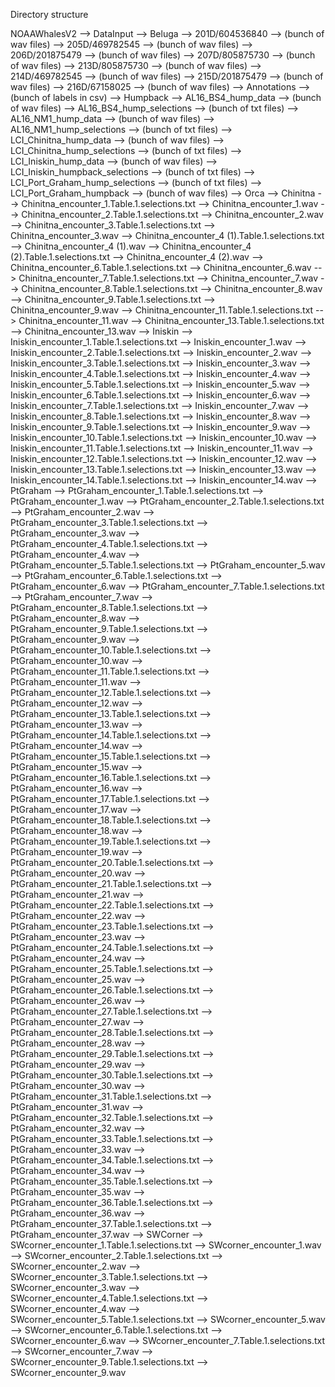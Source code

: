 Directory structure

NOAAWhalesV2
    --> DataInput
        --> Beluga
            --> 201D/604536840
                --> (bunch of wav files)
            --> 205D/469782545
                --> (bunch of wav files)
            --> 206D/201875479
                --> (bunch of wav files)
            --> 207D/805875730
                --> (bunch of wav files)
            --> 213D/805875730
                --> (bunch of wav files)
            --> 214D/469782545
                --> (bunch of wav files)
            --> 215D/201875479
                --> (bunch of wav files)
            --> 216D/67158025
                --> (bunch of wav files)
            --> Annotations
                --> (bunch of labels in csv)
        --> Humpback
            --> AL16_BS4_hump_data
                --> (bunch of wav files)
            --> AL16_BS4_hump_selections
                --> (bunch of txt files)
            --> AL16_NM1_hump_data
                --> (bunch of wav files)
            --> AL16_NM1_hump_selections
                --> (bunch of txt files)
            --> LCI_Chinitna_hump_data
                --> (bunch of wav files)
            --> LCI_Chinitna_hump_selections
                --> (bunch of txt files)
            --> LCI_Iniskin_hump_data
                --> (bunch of wav files)
            --> LCI_Iniskin_humpback_selections
                --> (bunch of txt files)
            --> LCI_Port_Graham_hump_selections
                --> (bunch of txt files)
            --> LCI_Port_Graham_humpback
                --> (bunch of wav files)
        --> Orca
            --> Chinitna
                --> Chinitna_encounter_1.Table.1.selections.txt
                --> Chinitna_encounter_1.wav
                --> Chinitna_encounter_2.Table.1.selections.txt
                --> Chinitna_encounter_2.wav
                --> Chinitna_encounter_3.Table.1.selections.txt
                --> Chinitna_encounter_3.wav
                --> Chinitna_encounter_4 (1).Table.1.selections.txt
                --> Chinitna_encounter_4 (1).wav
                --> Chinitna_encounter_4 (2).Table.1.selections.txt
                --> Chinitna_encounter_4 (2).wav
                --> Chinitna_encounter_6.Table.1.selections.txt
                --> Chinitna_encounter_6.wav
                --> Chinitna_encounter_7.Table.1.selections.txt
                --> Chinitna_encounter_7.wav
                --> Chinitna_encounter_8.Table.1.selections.txt
                --> Chinitna_encounter_8.wav
                --> Chinitna_encounter_9.Table.1.selections.txt
                --> Chinitna_encounter_9.wav
                --> Chinitna_encounter_11.Table.1.selections.txt
                --> Chinitna_encounter_11.wav
                --> Chinitna_encounter_13.Table.1.selections.txt
                --> Chinitna_encounter_13.wav
            --> Iniskin
                --> Iniskin_encounter_1.Table.1.selections.txt
                --> Iniskin_encounter_1.wav
                --> Iniskin_encounter_2.Table.1.selections.txt
                --> Iniskin_encounter_2.wav
                --> Iniskin_encounter_3.Table.1.selections.txt
                --> Iniskin_encounter_3.wav
                --> Iniskin_encounter_4.Table.1.selections.txt
                --> Iniskin_encounter_4.wav
                --> Iniskin_encounter_5.Table.1.selections.txt
                --> Iniskin_encounter_5.wav
                --> Iniskin_encounter_6.Table.1.selections.txt
                --> Iniskin_encounter_6.wav
                --> Iniskin_encounter_7.Table.1.selections.txt
                --> Iniskin_encounter_7.wav
                --> Iniskin_encounter_8.Table.1.selections.txt
                --> Iniskin_encounter_8.wav
                --> Iniskin_encounter_9.Table.1.selections.txt
                --> Iniskin_encounter_9.wav
                --> Iniskin_encounter_10.Table.1.selections.txt
                --> Iniskin_encounter_10.wav
                --> Iniskin_encounter_11.Table.1.selections.txt
                --> Iniskin_encounter_11.wav
                --> Iniskin_encounter_12.Table.1.selections.txt
                --> Iniskin_encounter_12.wav
                --> Iniskin_encounter_13.Table.1.selections.txt
                --> Iniskin_encounter_13.wav
                --> Iniskin_encounter_14.Table.1.selections.txt
                --> Iniskin_encounter_14.wav
            --> PtGraham
                --> PtGraham_encounter_1.Table.1.selections.txt
                --> PtGraham_encounter_1.wav
                --> PtGraham_encounter_2.Table.1.selections.txt
                --> PtGraham_encounter_2.wav
                --> PtGraham_encounter_3.Table.1.selections.txt
                --> PtGraham_encounter_3.wav
                --> PtGraham_encounter_4.Table.1.selections.txt
                --> PtGraham_encounter_4.wav
                --> PtGraham_encounter_5.Table.1.selections.txt
                --> PtGraham_encounter_5.wav
                --> PtGraham_encounter_6.Table.1.selections.txt
                --> PtGraham_encounter_6.wav
                --> PtGraham_encounter_7.Table.1.selections.txt
                --> PtGraham_encounter_7.wav
                --> PtGraham_encounter_8.Table.1.selections.txt
                --> PtGraham_encounter_8.wav
                --> PtGraham_encounter_9.Table.1.selections.txt
                --> PtGraham_encounter_9.wav
                --> PtGraham_encounter_10.Table.1.selections.txt
                --> PtGraham_encounter_10.wav
                --> PtGraham_encounter_11.Table.1.selections.txt
                --> PtGraham_encounter_11.wav
                --> PtGraham_encounter_12.Table.1.selections.txt
                --> PtGraham_encounter_12.wav
                --> PtGraham_encounter_13.Table.1.selections.txt
                --> PtGraham_encounter_13.wav
                --> PtGraham_encounter_14.Table.1.selections.txt
                --> PtGraham_encounter_14.wav
                --> PtGraham_encounter_15.Table.1.selections.txt
                --> PtGraham_encounter_15.wav
                --> PtGraham_encounter_16.Table.1.selections.txt
                --> PtGraham_encounter_16.wav
                --> PtGraham_encounter_17.Table.1.selections.txt
                --> PtGraham_encounter_17.wav
                --> PtGraham_encounter_18.Table.1.selections.txt
                --> PtGraham_encounter_18.wav
                --> PtGraham_encounter_19.Table.1.selections.txt
                --> PtGraham_encounter_19.wav
                --> PtGraham_encounter_20.Table.1.selections.txt
                --> PtGraham_encounter_20.wav
                --> PtGraham_encounter_21.Table.1.selections.txt
                --> PtGraham_encounter_21.wav
                --> PtGraham_encounter_22.Table.1.selections.txt
                --> PtGraham_encounter_22.wav
                --> PtGraham_encounter_23.Table.1.selections.txt
                --> PtGraham_encounter_23.wav
                --> PtGraham_encounter_24.Table.1.selections.txt
                --> PtGraham_encounter_24.wav
                --> PtGraham_encounter_25.Table.1.selections.txt
                --> PtGraham_encounter_25.wav
                --> PtGraham_encounter_26.Table.1.selections.txt
                --> PtGraham_encounter_26.wav
                --> PtGraham_encounter_27.Table.1.selections.txt
                --> PtGraham_encounter_27.wav
                --> PtGraham_encounter_28.Table.1.selections.txt
                --> PtGraham_encounter_28.wav
                --> PtGraham_encounter_29.Table.1.selections.txt
                --> PtGraham_encounter_29.wav
                --> PtGraham_encounter_30.Table.1.selections.txt
                --> PtGraham_encounter_30.wav
                --> PtGraham_encounter_31.Table.1.selections.txt
                --> PtGraham_encounter_31.wav
                --> PtGraham_encounter_32.Table.1.selections.txt
                --> PtGraham_encounter_32.wav
                --> PtGraham_encounter_33.Table.1.selections.txt
                --> PtGraham_encounter_33.wav
                --> PtGraham_encounter_34.Table.1.selections.txt
                --> PtGraham_encounter_34.wav
                --> PtGraham_encounter_35.Table.1.selections.txt
                --> PtGraham_encounter_35.wav
                --> PtGraham_encounter_36.Table.1.selections.txt
                --> PtGraham_encounter_36.wav
                --> PtGraham_encounter_37.Table.1.selections.txt
                --> PtGraham_encounter_37.wav
            --> SWCorner
                --> SWcorner_encounter_1.Table.1.selections.txt
                --> SWcorner_encounter_1.wav
                --> SWcorner_encounter_2.Table.1.selections.txt
                --> SWcorner_encounter_2.wav
                --> SWcorner_encounter_3.Table.1.selections.txt
                --> SWcorner_encounter_3.wav
                --> SWcorner_encounter_4.Table.1.selections.txt
                --> SWcorner_encounter_4.wav
                --> SWcorner_encounter_5.Table.1.selections.txt
                --> SWcorner_encounter_5.wav
                --> SWcorner_encounter_6.Table.1.selections.txt
                --> SWcorner_encounter_6.wav
                --> SWcorner_encounter_7.Table.1.selections.txt
                --> SWcorner_encounter_7.wav
                --> SWcorner_encounter_9.Table.1.selections.txt
                --> SWcorner_encounter_9.wav
                
                                            